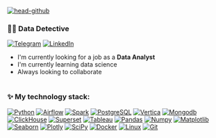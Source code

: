 [![head-github](https://s1.gifyu.com/images/github-profile-8.gif)](https://github.com/yanb1831)


### 🕵️‍♂️ Data Detective

[![Telegram](https://img.shields.io/badge/-Telegram-867cea?style=for-the-badge&logo=Telegram)](https://t.me/jgd18)
[![LinkedIn](https://img.shields.io/badge/-LinkedIn-867cea?style=for-the-badge&logo=linkedin)](https://www.linkedin.com/in/yanb1831/)

- I'm currently looking for a job as a <b>Data Analyst</b>
- I'm currently learning data science
- Always looking to collaborate

#

### ✨ My technology stack:
[![Python](https://img.shields.io/badge/-Python-867cea?style=for-the-badge&logo=Python&logoColor=FFFFFF)](https://www.python.org)
[![Airflow](https://img.shields.io/badge/-Airflow-867cea?style=for-the-badge&logo=ApacheAirflow)](https://airflow.apache.org)
[![Spark](https://img.shields.io/badge/-Spark-867cea?style=for-the-badge&logo=ApacheSpark)](https://spark.apache.org)
[![PostgreSQL](https://img.shields.io/badge/-PostgreSQL-867cea?style=for-the-badge&logo=PostgreSQL&logoColor=FFFFFF)](https://www.postgresql.org)
[![Vertica](https://img.shields.io/badge/-Vertica-867cea?style=for-the-badge&logo=Vertica&logoColor=FFFFFF)](https://www.vertica.com)
[![Mongodb](https://img.shields.io/badge/-Mongodb-867cea?style=for-the-badge&logo=Mongodb)](https://www.mongodb.com)
[![ClickHouse](https://img.shields.io/badge/-ClickHouse-867cea?style=for-the-badge&logo=ClickHouse)](https://clickhouse.com)
[![Superset](https://img.shields.io/badge/-Superset-867cea?style=for-the-badge&logo=ApacheSuperset)](https://superset.apache.org)
[![Tableau](https://img.shields.io/badge/-Tableau-867cea?style=for-the-badge&logo=Tableau)](https://mkt.tableau.com/no_service.html)
[![Pandas](https://img.shields.io/badge/-Pandas-867cea?style=for-the-badge&logo=Pandas)](https://pandas.pydata.org)
[![Numpy](https://img.shields.io/badge/-Numpy-867cea?style=for-the-badge&logo=Numpy)](https://numpy.org)
[![Matplotlib](https://img.shields.io/badge/-Matplotlib-867cea?style=for-the-badge&logo=Matplotlib)](https://matplotlib.org)
[![Seaborn](https://img.shields.io/badge/-Seaborn-867cea?style=for-the-badge&logo=Seaborn)](https://seaborn.pydata.org)
[![Plotly](https://img.shields.io/badge/-Plotly-867cea?style=for-the-badge&logo=Plotly)](https://plotly.com)
[![SciPy](https://img.shields.io/badge/-SciPy-867cea?style=for-the-badge&logo=SciPy)](https://scipy.org)
[![Docker](https://img.shields.io/badge/-Docker-867cea?style=for-the-badge&logo=Docker)](https://www.docker.com)
[![Linux](https://img.shields.io/badge/-Linux-867cea?style=for-the-badge&logo=Linux)](https://www.linux.org)
[![Git](https://img.shields.io/badge/-Git-867cea?style=for-the-badge&logo=Github)](https://github.com)

#

<!---
yanb1831/yanb1831 is a ✨ special ✨ repository because its `README.md` (this file) appears on your GitHub profile.
You can click the Preview link to take a look at your changes.
--->
